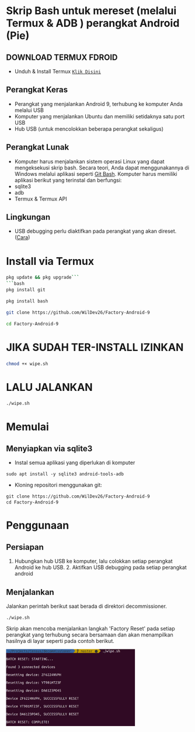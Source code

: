 # Skrip Bash untuk mereset (melalui Termux & ADB ) perangkat Android (Pie)
## DOWNLOAD TERMUX FDROID
* Unduh & Install Termux [`Klik Disini`](https://f-droid.org/repo/com.termux_118.apk)
## Perangkat Keras
* Perangkat yang menjalankan Android 9, terhubung ke komputer Anda melalui USB
* Komputer yang menjalankan Ubuntu dan memiliki setidaknya satu port USB
* Hub USB (untuk mencolokkan beberapa perangkat sekaligus)

## Perangkat Lunak
* Komputer harus menjalankan sistem operasi Linux yang dapat mengeksekusi skrip bash. Secara teori, Anda dapat menggunakannya di Windows melalui aplikasi seperti [Git Bash](https://git-scm.com/downloads). Komputer harus memiliki aplikasi berikut yang terinstal dan berfungsi:
* sqlite3
* adb
* Termux & Termux API

## Lingkungan
* USB debugging perlu diaktifkan pada perangkat yang akan direset. ([Cara](https://developer.android.com/studio/debug/dev-options))
# Install via Termux
```bash
pkg update && pkg upgrade``` 
```bash
pkg install git
```
```bash
pkg install bash
```
```bash
git clone https://github.com/WilDev26/Factory-Android-9
```
```bash 
cd Factory-Android-9
```
# JIKA SUDAH TER-INSTALL IZINKAN
```bash
chmod +× wipe.sh
```
# LALU JALANKAN
```bash
./wipe.sh
```
# Memulai
## Menyiapkan via sqlite3
* Instal semua aplikasi yang diperlukan di komputer
```
sudo apt install -y sqlite3 android-tools-adb
```

* Kloning repositori menggunakan git:
```
git clone https://github.com/WilDev26/Factory-Android-9
cd Factory-Android-9
```

# Penggunaan
## Persiapan
1. Hubungkan hub USB ke komputer, lalu colokkan setiap perangkat Android ke hub USB. 2. Aktifkan USB debugging pada setiap perangkat android

## Menjalankan
Jalankan perintah berikut saat berada di direktori decommissioner.
```
./wipe.sh
```
Skrip akan mencoba menjalankan langkah 'Factory Reset' pada setiap perangkat yang terhubung secara bersamaan dan akan menampilkan hasilnya di layar seperti pada contoh berikut.

<img src="screenshot.png"
alt="Contoh hasil eksekusi"
style="max-width: 70%;" />
